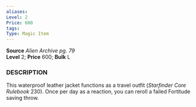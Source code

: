 ```yaml
---
aliases: 
Level: 2
Price: 600
tags: 
Type: Magic Item
---
```

**Source** _Alien Archive pg. 79_  
**Level** 2; **Price** 600; **Bulk** L

### DESCRIPTION

This waterproof leather jacket functions as a travel outfit (_Starfinder Core Rulebook_ 230). Once per day as a reaction, you can reroll a failed Fortitude saving throw.